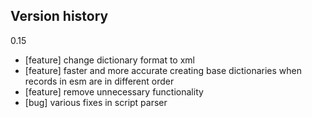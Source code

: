 ## Version history

0.15
- [feature] change dictionary format to xml
- [feature] faster and more accurate creating base dictionaries when records in esm are in different order
- [feature] remove unnecessary functionality
- [bug] various fixes in script parser
